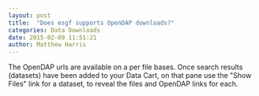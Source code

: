 ```yaml
---
layout: post
title:  "Does esgf supports OpenDAP downloads?"
categories: Data Downloads 
date: 2015-02-09 11:51:21
author: Matthew Harris
---
```


The OpenDAP urls are available on a per file bases. Once search results (datasets) have been added to your Data Cart, on that pane use the "Show Files" link for a dataset, to reveal the files and OpenDAP links for each.
